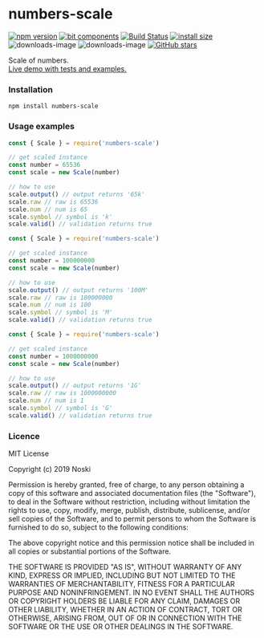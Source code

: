 # numbers-scale

[![npm version](https://badge.fury.io/js/numbers-scale.svg)](http://badge.fury.io/js/numbers-scale) 
[![bit components](https://img.shields.io/badge/dynamic/json.svg?color=6e3991&label=bit%20components&query=payload.totalComponents&url=https%3A%2F%2Fapi.bit.dev%2Fscope%2Fjoshk%2Fnumbers-scale)](https://bit.dev/joshk/numbers-scale/numbers-scale) 
[![Build Status](https://travis-ci.org/hunnble/numbers-scale.svg?branch=master)](https://travis-ci.org/hunnble/numbers-scale)
[![install size](https://packagephobia.now.sh/badge?p=numbers-scale)](https://packagephobia.now.sh/result?p=numbers-scale)
![downloads-image](https://img.shields.io/npm/dw/numbers-scale.svg) 
![downloads-image](https://img.shields.io/npm/dm/numbers-scale.svg)
[![GitHub stars](https://img.shields.io/github/stars/hunnble/numbers-scale)](https://github.com/hunnble/numbers-scale/stargazers)

Scale of numbers.  
[Live demo with tests and examples.](https://bit.dev/joshk/numbers-scale/numbers-scale)

### Installation
```shell
npm install numbers-scale
```

### Usage examples
```js
const { Scale } = require('numbers-scale')

// get scaled instance
const number = 65536
const scale = new Scale(number)

// how to use
scale.output() // output returns '65k'
scale.raw // raw is 65536
scale.num // num is 65
scale.symbol // symbol is 'k'
scale.valid() // validation returns true
```
```js
const { Scale } = require('numbers-scale')

// get scaled instance
const number = 100000000
const scale = new Scale(number)

// how to use
scale.output() // output returns '100M'
scale.raw // raw is 100000000
scale.num // num is 100
scale.symbol // symbol is 'M'
scale.valid() // validation returns true
```
```js
const { Scale } = require('numbers-scale')

// get scaled instance
const number = 1000000000
const scale = new Scale(number)

// how to use
scale.output() // output returns '1G'
scale.raw // raw is 1000000000
scale.num // num is 1
scale.symbol // symbol is 'G'
scale.valid() // validation returns true
```

### Licence

MIT License

Copyright (c) 2019 Noski

Permission is hereby granted, free of charge, to any person obtaining a copy
of this software and associated documentation files (the "Software"), to deal
in the Software without restriction, including without limitation the rights
to use, copy, modify, merge, publish, distribute, sublicense, and/or sell
copies of the Software, and to permit persons to whom the Software is
furnished to do so, subject to the following conditions:

The above copyright notice and this permission notice shall be included in all
copies or substantial portions of the Software.

THE SOFTWARE IS PROVIDED "AS IS", WITHOUT WARRANTY OF ANY KIND, EXPRESS OR
IMPLIED, INCLUDING BUT NOT LIMITED TO THE WARRANTIES OF MERCHANTABILITY,
FITNESS FOR A PARTICULAR PURPOSE AND NONINFRINGEMENT. IN NO EVENT SHALL THE
AUTHORS OR COPYRIGHT HOLDERS BE LIABLE FOR ANY CLAIM, DAMAGES OR OTHER
LIABILITY, WHETHER IN AN ACTION OF CONTRACT, TORT OR OTHERWISE, ARISING FROM,
OUT OF OR IN CONNECTION WITH THE SOFTWARE OR THE USE OR OTHER DEALINGS IN THE
SOFTWARE.
